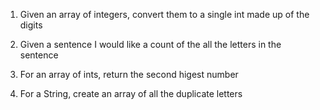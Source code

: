 1. Given an array of integers, convert them to a single int made up of the digits
1. Given a sentence I would like a count of the all the letters in the sentence

1. For an array of ints, return the second higest number
1. For a String, create an array of all the duplicate letters
